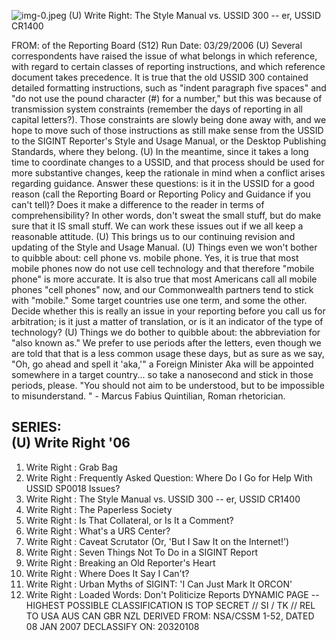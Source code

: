 ![img-0.jpeg](img-0.jpeg)
(U) Write Right: The Style Manual vs. USSID 300 -- er, USSID CR1400

FROM:
of the Reporting Board (S12)
Run Date: 03/29/2006
(U) Several correspondents have raised the issue of what belongs in which reference, with regard to certain classes of reporting instructions, and which reference document takes precedence. It is true that the old USSID 300 contained detailed formatting instructions, such as "indent paragraph five spaces" and "do not use the pound character (\#) for a number," but this was because of transmission system constraints (remember the days of reporting in all capital letters?). Those constraints are slowly being done away with, and we hope to move such of those instructions as still make sense from the USSID to the SIGINT Reporter's Style and Usage Manual, or the Desktop Publishing Standards, where they belong.
(U) In the meantime, since it takes a long time to coordinate changes to a USSID, and that process should be used for more substantive changes, keep the rationale in mind when a conflict arises regarding guidance. Answer these questions: is it in the USSID for a good reason (call the Reporting Board or Reporting Policy and Guidance if you can't tell)? Does it make a difference to the reader in terms of comprehensibility? In other words, don't sweat the small stuff, but do make sure that it IS small stuff. We can work these issues out if we all keep a reasonable attitude.
(U) This brings us to our continuing revision and updating of the Style and Usage Manual.
(U) Things even we won't bother to quibble about: cell phone vs. mobile phone. Yes, it is true that most mobile phones now do not use cell technology and that therefore "mobile phone" is more accurate. It is also true that most Americans call all mobile phones "cell phones" now, and our Commonwealth partners tend to stick with "mobile." Some target countries use one term, and some the other. Decide whether this is really an issue in your reporting before you call us for arbitration; is it just a matter of translation, or is it an indicator of the type of technology?
(U) Things we do bother to quibble about: the abbreviation for "also known as." We prefer to use periods after the letters, even though we are told that that is a less common usage these days, but as sure as we say, "Oh, go ahead and spell it 'aka,'" a Foreign Minister Aka will be appointed somewhere in a target country... so take a nanosecond and stick in those periods, please.
"You should not aim to be understood, but to be impossible to misunderstand. " - Marcus Fabius Quintilian, Roman rhetorician.

## SERIES: <br> (U) Write Right '06

1. Write Right : Grab Bag
2. Write Right : Frequently Asked Question: Where Do I Go for Help With USSID SP0018 Issues?
3. Write Right : The Style Manual vs. USSID 300 -- er, USSID CR1400
4. Write Right : The Paperless Society
5. Write Right : Is That Collateral, or Is It a Comment?
6. Write Right : What's a URS Center?
7. Write Right : Caveat Scrutator (Or, 'But I Saw It on the Internet!')
8. Write Right : Seven Things Not To Do in a SIGINT Report
9. Write Right : Breaking an Old Reporter's Heart
10. Write Right : Where Does It Say I Can't?
11. Write Right : Urban Myths of SIGINT: 'I Can Just Mark It ORCON'
12. Write Right : Loaded Words: Don't Politicize Reports
DYNAMIC PAGE -- HIGHEST POSSIBLE CLASSIFICATION IS TOP SECRET // SI / TK // REL TO USA AUS CAN GBR NZL
DERIVED FROM: NSA/CSSM 1-52, DATED 08 JAN 2007 DECLASSIFY ON: 20320108
